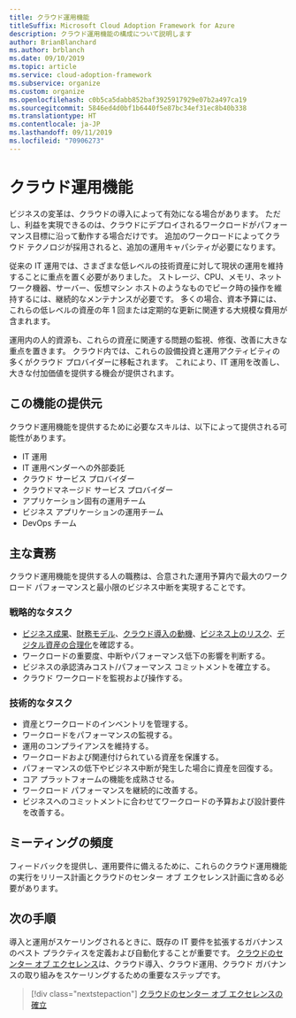 ```yaml
---
title: クラウド運用機能
titleSuffix: Microsoft Cloud Adoption Framework for Azure
description: クラウド運用機能の構成について説明します
author: BrianBlanchard
ms.author: brblanch
ms.date: 09/10/2019
ms.topic: article
ms.service: cloud-adoption-framework
ms.subservice: organize
ms.custom: organize
ms.openlocfilehash: c0b5ca5dabb852baf3925917929e07b2a497ca19
ms.sourcegitcommit: 5846ed4d0bf1b6440f5e87bc34ef31ec8b40b338
ms.translationtype: HT
ms.contentlocale: ja-JP
ms.lasthandoff: 09/11/2019
ms.locfileid: "70906273"
---
```

# <a name="cloud-operation-capabilities"></a>クラウド運用機能

ビジネスの変革は、クラウドの導入によって有効になる場合があります。 ただし、利益を実現できるのは、クラウドにデプロイされるワークロードがパフォーマンス目標に沿って動作する場合だけです。 追加のワークロードによってクラウド テクノロジが採用されると、追加の運用キャパシティが必要になります。

従来の IT 運用では、さまざまな低レベルの技術資産に対して現状の運用を維持することに重点を置く必要がありました。 ストレージ、CPU、メモリ、ネットワーク機器、サーバー、仮想マシン ホストのようなものでピーク時の操作を維持するには、継続的なメンテナンスが必要です。 多くの場合、資本予算には、これらの低レベルの資産の年 1 回または定期的な更新に関連する大規模な費用が含まれます。

 運用内の人的資源も、これらの資産に関連する問題の監視、修復、改善に大きな重点を置きます。 クラウド内では、これらの設備投資と運用アクティビティの多くがクラウド プロバイダーに移転されます。 これにより、IT 運用を改善し、大きな付加価値を提供する機会が提供されます。

## <a name="possible-sources-for-this-capability"></a>この機能の提供元

クラウド運用機能を提供するために必要なスキルは、以下によって提供される可能性があります。

- IT 運用
- IT 運用ベンダーへの外部委託
- クラウド サービス プロバイダー
- クラウドマネージド サービス プロバイダー
- アプリケーション固有の運用チーム
- ビジネス アプリケーションの運用チーム
- DevOps チーム

## <a name="key-responsibilities"></a>主な責務

クラウド運用機能を提供する人の職務は、合意された運用予算内で最大のワークロード パフォーマンスと最小限のビジネス中断を実現することです。

### <a name="strategic-tasks"></a>戦略的なタスク

- [ビジネス成果](../business-strategy/business-outcomes/index.md)、[財務モデル](../business-strategy/financial-models.md)、[クラウド導入の動機](../business-strategy/motivations-why-are-we-moving-to-the-cloud.md)、[ビジネス上のリスク](../governance/policy-compliance/risk-tolerance.md)、[デジタル資産の合理化](../digital-estate/overview.md)を確認する。
- ワークロードの重要度、中断やパフォーマンス低下の影響を判断する。
- ビジネスの承認済みコスト/パフォーマンス コミットメントを確立する。
- クラウド ワークロードを監視および操作する。

### <a name="technical-tasks"></a>技術的なタスク

- 資産とワークロードのインベントリを管理する。
- ワークロードをパフォーマンスの監視する。
- 運用のコンプライアンスを維持する。
- ワークロードおよび関連付けられている資産を保護する。
- パフォーマンスの低下やビジネス中断が発生した場合に資産を回復する。
- コア プラットフォームの機能を成熟させる。
- ワークロード パフォーマンスを継続的に改善する。
- ビジネスへのコミットメントに合わせてワークロードの予算および設計要件を改善する。

## <a name="meeting-cadence"></a>ミーティングの頻度

フィードバックを提供し、運用要件に備えるために、これらのクラウド運用機能の実行をリリース計画とクラウドのセンター オブ エクセレンス計画に含める必要があります。

## <a name="next-steps"></a>次の手順

導入と運用がスケーリングされるときに、既存の IT 要件を拡張するガバナンスのベスト プラクティスを定義および自動化することが重要です。 [クラウドのセンター オブ エクセレンス](./cloud-center-excellence.md)は、クラウド導入、クラウド運用、クラウド ガバナンスの取り組みをスケーリングするための重要なステップです。

> [!div class="nextstepaction"]
> [クラウドのセンター オブ エクセレンスの確立](./cloud-center-excellence.md)
